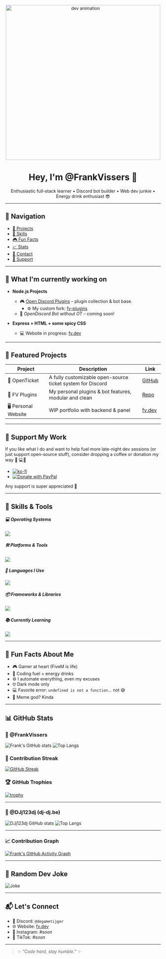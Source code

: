 <p align="center">
  <img src="https://fv.dev.qreen.tech/fotos/logo_clip.gif" width="500" alt="dev animation" />
</p>

<h1 align="center">Hey, I'm @FrankVissers 👋</h1>

<p align="center">
  Enthusiastic full-stack learner • Discord bot builder • Web dev junkie • Energy drink enthusiast 😎  
</p>

---

## 🧭 Navigation
- [🔧 Projects](#-what-im-currently-working-on)
- [🧠 Skills](#-skills--tools)
- [🎮 Fun Facts](#-fun-facts-about-me)
- [📈 Stats](#-github-stats)
- [💬 Contact](#-lets-connect)
- [💖 Support](#-support-my-work)

---

## 🚧 What I'm currently working on
- **Node.js Projects**
  - 🎮 [Open Discord Plugins](https://github.com/DJj123dj/open-discord-plugins) – plugin collection & bot base.
    - ⚙️ My custom fork: [fv-plugins](https://github.com/FrankVissers/Fv-plugins/tree/main/open-ticket)
  - 🧪 *OpenDiscord Bot without OT* – coming soon!  


- **Express + HTML + some spicy CSS**
  - 💻 Website in progress: [fv.dev](https://fv.dev.qreen.tech/)

---

## 💼 Featured Projects
| Project | Description | Link |
|--------|-------------|------|
| 🎫 OpenTicket | A fully customizable open-source ticket system for Discord | [GitHub](https://github.com/open-discord-bots/open-ticket) |
| 🧩 FV Plugins | My personal plugins & bot features, modular and clean | [Repo](https://github.com/FrankVissers/Fv-plugins) |
| 🖥️ Personal Website | WIP portfolio with backend & panel | [fv.dev](https://fv.dev.qreen.tech/) |

---





## 💖 Support My Work

If you like what I do and want to help fuel more late-night dev sessions (or just support open-source stuff), consider dropping a coffee or donation my way 🙏 💻🧃

- [![ko-fi](https://ko-fi.com/img/githubbutton_sm.svg)](https://ko-fi.com/yourusername)
- [![Donate with PayPal](https://img.shields.io/badge/Donate-PayPal-darkblue?style=for-the-badge&logo=paypal)](https://www.paypal.com/paypalme/FrankVissersDev?country.x=NL&locale.x=nl_NL)





Any support is super appreciated 💜








---
## 🧠 Skills & Tools

##### 💻 Operating Systems
![](https://skillicons.dev/icons?i=windows)

##### 🛠️ Platforms & Tools
![](https://skillicons.dev/icons?i=vscode,github,npm,git,replit,discloud,fivem&perline=6)

##### 🧾 Languages I Use
![](https://skillicons.dev/icons?i=html,css,js,ts,nodejs,java,arduino,mysql&perline=7)

##### 📦 Frameworks & Libraries
![](https://skillicons.dev/icons?i=discordjs,express)

##### 📚 Currently Learning
![](https://skillicons.dev/icons?i=apple,swift,react,cpp,bun,dart,flutter)

---

## 🎉 Fun Facts About Me
- 🎮 Gamer at heart (FiveM is life)
- 🧃 Coding fuel = energy drinks
- ⚙️ I automate everything, even my excuses
- 🤓 Dark mode only
- 💻 Favorite error: `undefined is not a function`... not 😅
- 🐸 Meme god? Kinda

---

## 📊 GitHub Stats

### 📂 @FrankVissers
![Frank's GitHub stats](https://github-readme-stats.vercel.app/api?username=FrankVissers&show_icons=true&theme=tokyonight&hide_border=true)
![Top Langs](https://github-readme-stats.vercel.app/api/top-langs/?username=FrankVissers&layout=compact&theme=tokyonight&hide_border=true)

### 🔄 Contribution Streak
[![GitHub Streak](https://streak-stats.demolab.com?user=FrankVissers&theme=tokyonight&hide_border=true)](https://git.io/streak-stats)

### 🏆 GitHub Trophies
[![trophy](https://github-profile-trophy.vercel.app/?username=FrankVissers&theme=tokyonight&no-frame=true&margin-w=10)](https://github.com/ryo-ma/github-profile-trophy)

---

### 📂 @DJj123dj (dj-dj.be)
![DJj123dj GitHub stats](https://github-readme-stats.vercel.app/api?username=DJj123dj&show_icons=true&theme=tokyonight&hide_border=true)
![Top Langs](https://github-readme-stats.vercel.app/api/top-langs/?username=DJj123dj&layout=compact&theme=tokyonight&hide_border=true)

---

### 📈 Contribution Graph
[![Frank's GitHub Activity Graph](https://github-readme-activity-graph.cyclic.app/graph?username=FrankVissers&theme=tokyo-night&hide_border=true)](https://github.com/Ashutosh00710/github-readme-activity-graph)

---

## 🧪 Random Dev Joke
![Joke](https://readme-jokes.vercel.app/api?hideBorder&theme=tokyonight)

---

## 📬 Let's Connect
- 💬 Discord: `@degametijger`
- 🌐 Website: [fv.dev](https://fv.dev.qreen.tech/)
- 📸 Instagram: *#soon*
- 🎥 TikTok: *#soon*

---



> _✨ “Code hard, stay humble.” ✨_
